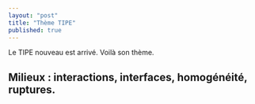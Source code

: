 ```yaml
---
layout: "post"
title: "Thème TIPE"
published: true
---
```


Le TIPE nouveau est arrivé. Voilà son thème.

## Milieux : interactions, interfaces, homogénéité, ruptures.
